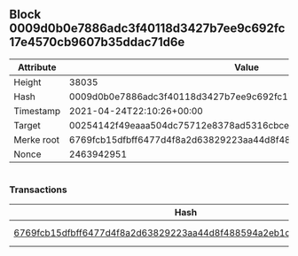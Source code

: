 ## Block 0009d0b0e7886adc3f40118d3427b7ee9c692fc17e4570cb9607b35ddac71d6e

Attribute | Value
--- | ---
Height | 38035
Hash | 0009d0b0e7886adc3f40118d3427b7ee9c692fc17e4570cb9607b35ddac71d6e
Timestamp | 2021-04-24T22:10:26+00:00
Target | 00254142f49eaaa504dc75712e8378ad5316cbcead634704b3734b6271167cc4
Merke root | 6769fcb15dfbff6477d4f8a2d63829223aa44d8f488594a2eb1dd859b342bc40
Nonce | 2463942951

```

```

### Transactions

Hash | Amount
--- | ---
[6769fcb15dfbff6477d4f8a2d63829223aa44d8f488594a2eb1dd859b342bc40](6769fcb15dfbff6477d4f8a2d63829223aa44d8f488594a2eb1dd859b342bc40.md) | 10.00000000 SKEPTI 
